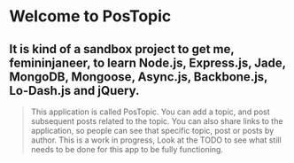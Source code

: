 # Welcome to PosTopic

## It is kind of a sandbox project to get me, femininjaneer, to learn Node.js, Express.js, Jade, MongoDB, Mongoose, Async.js, Backbone.js, Lo-Dash.js and jQuery.

> This application is called PosTopic. You can add a topic, and post subsequent posts related to the topic. You can also share links to the application, so people can see that specific topic, post or posts by author.
> This is a work in progress, Look at the TODO to see what still needs to be done for this app to be fully functioning.
